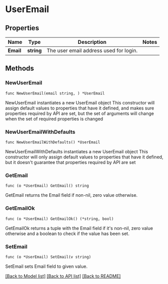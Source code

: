 # UserEmail

## Properties

Name | Type | Description | Notes
------------ | ------------- | ------------- | -------------
**Email** | **string** | The user email address used for login. | 

## Methods

### NewUserEmail

`func NewUserEmail(email string, ) *UserEmail`

NewUserEmail instantiates a new UserEmail object
This constructor will assign default values to properties that have it defined,
and makes sure properties required by API are set, but the set of arguments
will change when the set of required properties is changed

### NewUserEmailWithDefaults

`func NewUserEmailWithDefaults() *UserEmail`

NewUserEmailWithDefaults instantiates a new UserEmail object
This constructor will only assign default values to properties that have it defined,
but it doesn't guarantee that properties required by API are set

### GetEmail

`func (o *UserEmail) GetEmail() string`

GetEmail returns the Email field if non-nil, zero value otherwise.

### GetEmailOk

`func (o *UserEmail) GetEmailOk() (*string, bool)`

GetEmailOk returns a tuple with the Email field if it's non-nil, zero value otherwise
and a boolean to check if the value has been set.

### SetEmail

`func (o *UserEmail) SetEmail(v string)`

SetEmail sets Email field to given value.



[[Back to Model list]](../README.md#documentation-for-models) [[Back to API list]](../README.md#documentation-for-api-endpoints) [[Back to README]](../README.md)


